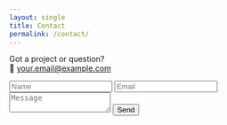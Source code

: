 ```yaml
---
layout: single
title: Contact
permalink: /contact/
---
```

Got a project or question?  
📧 your.email@example.com

<form name="contact" method="POST" data-netlify="true">
  <input name="name" placeholder="Name" required>
  <input name="email" type="email" placeholder="Email" required>
  <textarea name="message" placeholder="Message" required></textarea>
  <button type="submit">Send</button>
</form>